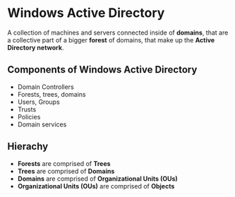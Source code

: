 # Windows Active Directory

A collection of machines and servers connected inside of **domains**, that are a collective part of a bigger **forest** of domains, that make up the **Active Directory network**.

## Components of Windows Active Directory

* Domain Controllers
* Forests, trees, domains
* Users, Groups
* Trusts
* Policies
* Domain services

## Hierachy

* **Forests** are comprised of **Trees**
* **Trees** are comprised of **Domains**
* **Domains** are comprised of **Organizational Units (OUs)**
* **Organizational Units (OUs)** are comprised of **Objects**
